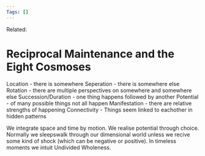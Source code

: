 ```yaml
---
Tags: []
---
```

Related: 
# Reciprocal Maintenance and the Eight Cosmoses



Location - there is somewhere
Seperation - there is somewhere else
Rotation -  there are multiple perspectives on somewhere and somewhere else
Succession/Duration - one thing happens followed by another
Potential - of many possible things not all happen
Manifestation - there are relative strengths of happening
Connectivity - Things seem linked to eachother in hidden patterns 

We integrate space and time by motion. 
We realise potential through choice.
Normally we sleepswalk through our dimensional world unless we recive some kind of shock (which can be negative or positive). 
In timeless moments we intuit Undivided Wholeness.